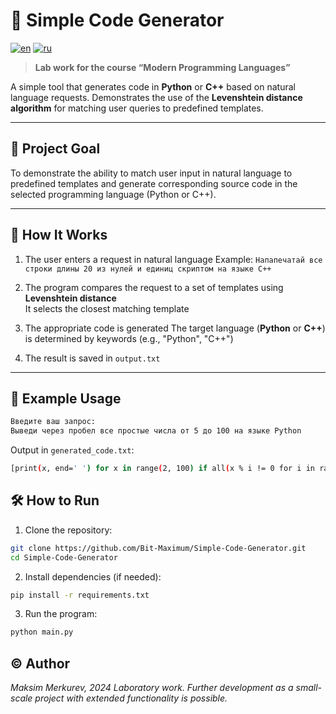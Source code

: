 # 🧠 Simple Code Generator

[![en](https://img.shields.io/badge/lang-en-red.svg)](https://github.com/Bit-Maximum/Simple-Code-Generator/blob/main/README.md)
[![ru](https://img.shields.io/badge/lang-ru-blue.svg)](https://github.com/Bit-Maximum/Simple-Code-Generator/blob/main/Translation/README.ru.md)

> **Lab work for the course “Modern Programming Languages”**

A simple tool that generates code in **Python** or **C++** based on natural language requests.
Demonstrates the use of the **Levenshtein distance algorithm** for matching user queries to predefined templates.

---

## 📌 Project Goal

To demonstrate the ability to match user input in natural language to predefined templates and generate corresponding source code in the selected programming language (Python or C++).

---

## 🧩 How It Works

1. The user enters a request in natural language
   Example: `Напапечатай все строки длины 20 из нулей и единиц скриптом на языке C++`

2. The program compares the request to a set of templates using **Levenshtein distance**  
   It selects the closest matching template

3. The appropriate code is generated
   The target language (**Python** or **C++**) is determined by keywords (e.g., "Python", "C++")

4. The result is saved in `output.txt`

---

## 🔧 Example Usage

```bash
Введите ваш запрос:
Выведи через пробел все простые числа от 5 до 100 на языке Python
```

Output in `generated_code.txt`:

```bash
[print(x, end=' ') for x in range(2, 100) if all(x % i != 0 for i in range(2, int(x**0.5) + 1)) and x > 5]
```

## 🛠️ How to Run
1. Clone the repository:
```bash
git clone https://github.com/Bit-Maximum/Simple-Code-Generator.git
cd Simple-Code-Generator
```
2. Install dependencies (if needed):
```bash
pip install -r requirements.txt
```
3. Run the program:
```bash
python main.py
```

## © Author
_Maksim Merkurev, 2024_
_Laboratory work. Further development as a small-scale project with extended functionality is possible._
